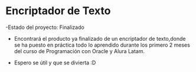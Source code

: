 <h1>Encriptador de Texto</h1>
-Estado del proyecto: Finalizado

- Encontrará el producto ya finalizado de un encriptador de texto,donde se ha puesto en práctica todo lo aprendido durante los primero 2 meses del curso de Programación con Oracle y Alura Latam.

- Espero se útil y que se divierta :D
